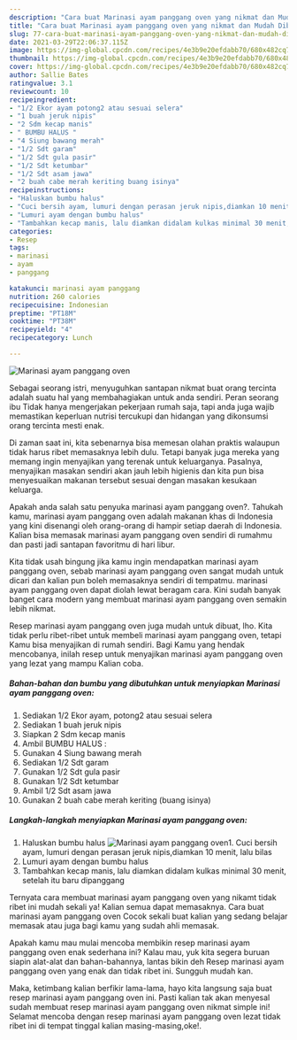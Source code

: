 ```yaml
---
description: "Cara buat Marinasi ayam panggang oven yang nikmat dan Mudah Dibuat"
title: "Cara buat Marinasi ayam panggang oven yang nikmat dan Mudah Dibuat"
slug: 77-cara-buat-marinasi-ayam-panggang-oven-yang-nikmat-dan-mudah-dibuat
date: 2021-03-29T22:06:37.115Z
image: https://img-global.cpcdn.com/recipes/4e3b9e20efdabb70/680x482cq70/marinasi-ayam-panggang-oven-foto-resep-utama.jpg
thumbnail: https://img-global.cpcdn.com/recipes/4e3b9e20efdabb70/680x482cq70/marinasi-ayam-panggang-oven-foto-resep-utama.jpg
cover: https://img-global.cpcdn.com/recipes/4e3b9e20efdabb70/680x482cq70/marinasi-ayam-panggang-oven-foto-resep-utama.jpg
author: Sallie Bates
ratingvalue: 3.1
reviewcount: 10
recipeingredient:
- "1/2 Ekor ayam potong2 atau sesuai selera"
- "1 buah jeruk nipis"
- "2 Sdm kecap manis"
- " BUMBU HALUS "
- "4 Siung bawang merah"
- "1/2 Sdt garam"
- "1/2 Sdt gula pasir"
- "1/2 Sdt ketumbar"
- "1/2 Sdt asam jawa"
- "2 buah cabe merah keriting buang isinya"
recipeinstructions:
- "Haluskan bumbu halus"
- "Cuci bersih ayam, lumuri dengan perasan jeruk nipis,diamkan 10 menit, lalu bilas"
- "Lumuri ayam dengan bumbu halus"
- "Tambahkan kecap manis, lalu diamkan didalam kulkas minimal 30 menit, setelah itu baru dipanggang"
categories:
- Resep
tags:
- marinasi
- ayam
- panggang

katakunci: marinasi ayam panggang 
nutrition: 260 calories
recipecuisine: Indonesian
preptime: "PT18M"
cooktime: "PT38M"
recipeyield: "4"
recipecategory: Lunch

---
```



![Marinasi ayam panggang oven](https://img-global.cpcdn.com/recipes/4e3b9e20efdabb70/680x482cq70/marinasi-ayam-panggang-oven-foto-resep-utama.jpg)

Sebagai seorang istri, menyuguhkan santapan nikmat buat orang tercinta adalah suatu hal yang membahagiakan untuk anda sendiri. Peran seorang ibu Tidak hanya mengerjakan pekerjaan rumah saja, tapi anda juga wajib memastikan keperluan nutrisi tercukupi dan hidangan yang dikonsumsi orang tercinta mesti enak.

Di zaman  saat ini, kita sebenarnya bisa memesan olahan praktis walaupun tidak harus ribet memasaknya lebih dulu. Tetapi banyak juga mereka yang memang ingin menyajikan yang terenak untuk keluarganya. Pasalnya, menyajikan masakan sendiri akan jauh lebih higienis dan kita pun bisa menyesuaikan makanan tersebut sesuai dengan masakan kesukaan keluarga. 



Apakah anda salah satu penyuka marinasi ayam panggang oven?. Tahukah kamu, marinasi ayam panggang oven adalah makanan khas di Indonesia yang kini disenangi oleh orang-orang di hampir setiap daerah di Indonesia. Kalian bisa memasak marinasi ayam panggang oven sendiri di rumahmu dan pasti jadi santapan favoritmu di hari libur.

Kita tidak usah bingung jika kamu ingin mendapatkan marinasi ayam panggang oven, sebab marinasi ayam panggang oven sangat mudah untuk dicari dan kalian pun boleh memasaknya sendiri di tempatmu. marinasi ayam panggang oven dapat diolah lewat beragam cara. Kini sudah banyak banget cara modern yang membuat marinasi ayam panggang oven semakin lebih nikmat.

Resep marinasi ayam panggang oven juga mudah untuk dibuat, lho. Kita tidak perlu ribet-ribet untuk membeli marinasi ayam panggang oven, tetapi Kamu bisa menyajikan di rumah sendiri. Bagi Kamu yang hendak mencobanya, inilah resep untuk menyajikan marinasi ayam panggang oven yang lezat yang mampu Kalian coba.

<!--inarticleads1-->

##### Bahan-bahan dan bumbu yang dibutuhkan untuk menyiapkan Marinasi ayam panggang oven:

1. Sediakan 1/2 Ekor ayam, potong2 atau sesuai selera
1. Sediakan 1 buah jeruk nipis
1. Siapkan 2 Sdm kecap manis
1. Ambil  BUMBU HALUS :
1. Gunakan 4 Siung bawang merah
1. Sediakan 1/2 Sdt garam
1. Gunakan 1/2 Sdt gula pasir
1. Gunakan 1/2 Sdt ketumbar
1. Ambil 1/2 Sdt asam jawa
1. Gunakan 2 buah cabe merah keriting (buang isinya)




<!--inarticleads2-->

##### Langkah-langkah menyiapkan Marinasi ayam panggang oven:

1. Haluskan bumbu halus
<img src="https://img-global.cpcdn.com/steps/198827fedbbfbac5/160x128cq70/marinasi-ayam-panggang-oven-langkah-memasak-1-foto.jpg" alt="Marinasi ayam panggang oven">1. Cuci bersih ayam, lumuri dengan perasan jeruk nipis,diamkan 10 menit, lalu bilas
1. Lumuri ayam dengan bumbu halus
1. Tambahkan kecap manis, lalu diamkan didalam kulkas minimal 30 menit, setelah itu baru dipanggang




Ternyata cara membuat marinasi ayam panggang oven yang nikamt tidak ribet ini mudah sekali ya! Kalian semua dapat memasaknya. Cara buat marinasi ayam panggang oven Cocok sekali buat kalian yang sedang belajar memasak atau juga bagi kamu yang sudah ahli memasak.

Apakah kamu mau mulai mencoba membikin resep marinasi ayam panggang oven enak sederhana ini? Kalau mau, yuk kita segera buruan siapin alat-alat dan bahan-bahannya, lantas bikin deh Resep marinasi ayam panggang oven yang enak dan tidak ribet ini. Sungguh mudah kan. 

Maka, ketimbang kalian berfikir lama-lama, hayo kita langsung saja buat resep marinasi ayam panggang oven ini. Pasti kalian tak akan menyesal sudah membuat resep marinasi ayam panggang oven nikmat simple ini! Selamat mencoba dengan resep marinasi ayam panggang oven lezat tidak ribet ini di tempat tinggal kalian masing-masing,oke!.

